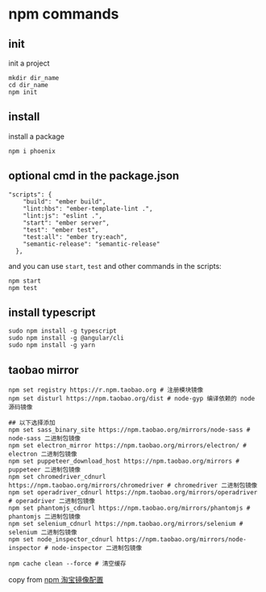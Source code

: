 # npm commands

## init
init a project
``` shell
mkdir dir_name
cd dir_name
npm init
```

## install
install a package

``` shell
npm i phoenix
```

## optional cmd in the package.json

``` shell
"scripts": {
    "build": "ember build",
    "lint:hbs": "ember-template-lint .",
    "lint:js": "eslint .",
    "start": "ember server",
    "test": "ember test",
    "test:all": "ember try:each",
    "semantic-release": "semantic-release"
  },
```
and you can use `start`, `test` and other commands in the scripts:

``` shell
npm start
npm test
```

## install typescript

``` shell
sudo npm install -g typescript
sudo npm install -g @angular/cli
sudo npm install -g yarn
```
## taobao mirror

``` shell
npm set registry https://r.npm.taobao.org # 注册模块镜像
npm set disturl https://npm.taobao.org/dist # node-gyp 编译依赖的 node 源码镜像

## 以下选择添加
npm set sass_binary_site https://npm.taobao.org/mirrors/node-sass # node-sass 二进制包镜像
npm set electron_mirror https://npm.taobao.org/mirrors/electron/ # electron 二进制包镜像
npm set puppeteer_download_host https://npm.taobao.org/mirrors # puppeteer 二进制包镜像
npm set chromedriver_cdnurl https://npm.taobao.org/mirrors/chromedriver # chromedriver 二进制包镜像
npm set operadriver_cdnurl https://npm.taobao.org/mirrors/operadriver # operadriver 二进制包镜像
npm set phantomjs_cdnurl https://npm.taobao.org/mirrors/phantomjs # phantomjs 二进制包镜像
npm set selenium_cdnurl https://npm.taobao.org/mirrors/selenium # selenium 二进制包镜像
npm set node_inspector_cdnurl https://npm.taobao.org/mirrors/node-inspector # node-inspector 二进制包镜像

npm cache clean --force # 清空缓存
```
copy from [npm 淘宝镜像配置](https://gist.github.com/52cik/c1de8926e20971f415dd)
